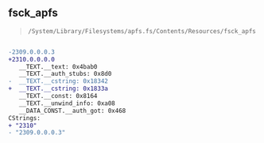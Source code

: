 ## fsck_apfs

> `/System/Library/Filesystems/apfs.fs/Contents/Resources/fsck_apfs`

```diff

-2309.0.0.0.3
+2310.0.0.0.0
   __TEXT.__text: 0x4bab0
   __TEXT.__auth_stubs: 0x8d0
-  __TEXT.__cstring: 0x18342
+  __TEXT.__cstring: 0x1833a
   __TEXT.__const: 0x8164
   __TEXT.__unwind_info: 0xa08
   __DATA_CONST.__auth_got: 0x468
CStrings:
+ "2310"
- "2309.0.0.0.3"

```
